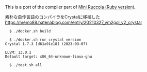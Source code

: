 This is a port of the compiler part of [Mini Ruccola (Ruby version)](https://github.com/sonota88/vm2gol-v2).

素朴な自作言語のコンパイラをCrystalに移植した  
https://memo88.hatenablog.com/entry/20210327_vm2gol_v2_crystal

```
  $ ./docker.sh build

  $ ./docker.sh run crystal version
Crystal 1.7.3 [d61a01e18] (2023-03-07)

LLVM: 13.0.1
Default target: x86_64-unknown-linux-gnu

  $ ./test.sh all
```
